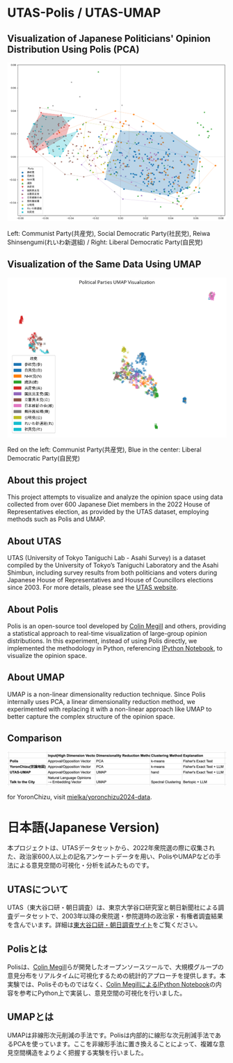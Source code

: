 # UTAS-Polis / UTAS-UMAP

## Visualization of Japanese Politicians' Opinion Distribution Using Polis (PCA)

![](utas-polis.png)

Left: Communist Party(共産党), Social Democratic Party(社民党), Reiwa Shinsengumi(れいわ新選組) / Right: Liberal Democratic Party(自民党)

## Visualization of the Same Data Using UMAP

![](utas-umap.png)

Red on the left: Communist Party(共産党), Blue in the center: Liberal Democratic Party(自民党)

## About this project

This project attempts to visualize and analyze the opinion space using data collected from over 600 Japanese Diet members in the 2022 House of Representatives election, as provided by the UTAS dataset, employing methods such as Polis and UMAP.

## About UTAS  
UTAS (University of Tokyo Taniguchi Lab - Asahi Survey) is a dataset compiled by the University of Tokyo’s Taniguchi Laboratory and the Asahi Shimbun, including survey results from both politicians and voters during Japanese House of Representatives and House of Councillors elections since 2003. For more details, please see the [UTAS website](https://www.masaki.j.u-tokyo.ac.jp/utas/utasindex.html).

## About Polis  
Polis is an open-source tool developed by [Colin Megill](https://colinmegill.com/) and others, providing a statistical approach to real-time visualization of large-group opinion distributions. In this experiment, instead of using Polis directly, we implemented the methodology in Python, referencing [IPython Notebook](https://github.com/compdemocracy/analysis-python/blob/main/notebooks/american-assembly-specific/american-assembly-representative-groups-and-comments.ipynb), to visualize the opinion space.

## About UMAP  
UMAP is a non-linear dimensionality reduction technique. Since Polis internally uses PCA, a linear dimensionality reduction method, we experimented with replacing it with a non-linear approach like UMAP to better capture the complex structure of the opinion space.

## Comparison

![](comparison.png)

for YoronChizu, visit [mielka/yoronchizu2024-data](https://github.com/mielka/yoronchizu2024-data).

# 日本語(Japanese Version)

本プロジェクトは、UTASデータセットから、2022年衆院選の際に収集された、政治家600人以上の記名アンケートデータを用い、PolisやUMAPなどの手法による意見空間の可視化・分析を試みたものです。

## UTASについて
UTAS（東大谷口研・朝日調査）は、東京大学谷口研究室と朝日新聞社による調査データセットで、2003年以降の衆院選・参院選時の政治家・有権者調査結果を含んでいます。詳細は[東大谷口研・朝日調査サイト](https://www.masaki.j.u-tokyo.ac.jp/utas/utasindex.html)をご覧ください。

## Polisとは
Polisは、[Colin Megill](https://colinmegill.com/)らが開発したオープンソースツールで、大規模グループの意見分布をリアルタイムに可視化するための統計的アプローチを提供します。本実験では、Polisそのものではなく、[Colin MegillによるIPython Notebook](https://github.com/compdemocracy/analysis-python/blob/main/notebooks/american-assembly-specific/american-assembly-representative-groups-and-comments.ipynb)の内容を参考にPython上で実装し、意見空間の可視化を行いました。

## UMAPとは
UMAPは非線形次元削減の手法です。Polisは内部的に線形な次元削減手法であるPCAを使っています。ここを非線形手法に置き換えることによって、複雑な意見空間構造をよりよく把握する実験を行いました。

